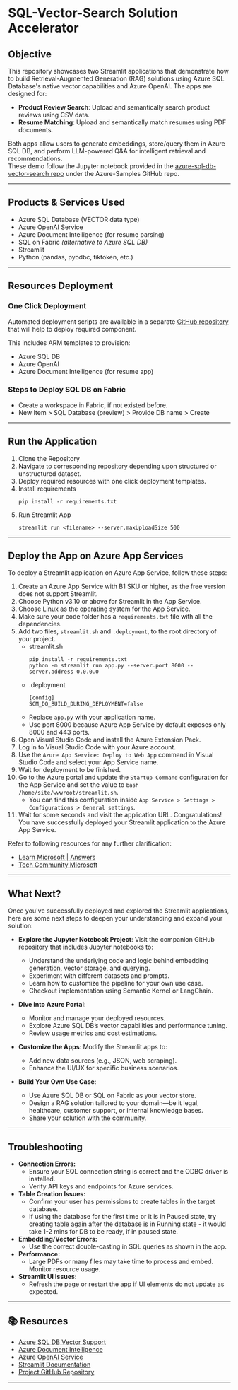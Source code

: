 # SQL-Vector-Search Solution Accelerator

## Objective

This repository showcases two Streamlit applications that demonstrate how to build Retrieval-Augmented Generation (RAG) solutions using Azure SQL Database's native vector capabilities and Azure OpenAI. The apps are designed for:
- **Product Review Search**: Upload and semantically search product reviews using CSV data.
- **Resume Matching**: Upload and semantically match resumes using PDF documents.

Both apps allow users to generate embeddings, store/query them in Azure SQL DB, and perform LLM-powered Q&A for intelligent retrieval and recommendations.  
These demo follow the Jupyter notebook provided in the [azure-sql-db-vector-search repo](https://github.com/Azure-Samples/azure-sql-db-vector-search/tree/main) under the Azure-Samples GitHub repo. 

---

## Products & Services Used

- Azure SQL Database (VECTOR data type)
- Azure OpenAI Service
- Azure Document Intelligence (for resume parsing)
- SQL on Fabric *(alternative to Azure SQL DB)*
- Streamlit
- Python (pandas, pyodbc, tiktoken, etc.)

---

## Resources Deployment

### One Click Deployment
Automated deployment scripts are available in a separate [GitHub repository](https://github.com/Kushagra-2000/ARM_SQL_OpenAI) that will help to deploy required component.

This includes ARM templates to provision:
- Azure SQL DB
- Azure OpenAI
- Azure Document Intelligence (for resume app)

### Steps to Deploy SQL DB on Fabric
- Create a workspace in Fabric, if not existed before.
- New Item > SQL Database (preview) > Provide DB name > Create

---

## Run the Application

1. Clone the Repository
2. Navigate to corresponding repository depending upon structured or unstructured dataset.
3. Deploy required resources with one click deployment templates.
4. Install requirements
   ```
   pip install -r requirements.txt
   ```
5. Run Streamlit App
   ```
   streamlit run <filename> --server.maxUploadSize 500
   ```

---

## Deploy the App on Azure App Services

To deploy a Streamlit application on Azure App Service, follow these steps:  
1. Create an Azure App Service with B1 SKU or higher, as the free version does not support Streamlit.
2. Choose Python v3.10 or above for Streamlit in the App Service.
3. Choose Linux as the operating system for the App Service.
4. Make sure your code folder has a `requirements.txt` file with all the dependencies.
5. Add two files, `streamlit.sh` and `.deployment`, to the root directory of your project.
   - streamlit.sh
     ```
     pip install -r requirements.txt  
     python -m streamlit run app.py --server.port 8000 --server.address 0.0.0.0  
     ```
   - .deployment
     ```
     [config]  
     SCM_DO_BUILD_DURING_DEPLOYMENT=false
     ```
   - Replace `app.py` with your application name.
   - Use port 8000 because Azure App Service by default exposes only 8000 and 443 ports.  
6. Open Visual Studio Code and install the Azure Extension Pack.
7. Log in to Visual Studio Code with your Azure account.
8. Use the `Azure App Service: Deploy to Web App` command in Visual Studio Code and select your App Service name.
9. Wait for deployment to be finished.
10. Go to the Azure portal and update the `Startup Command` configuration for the App Service and set the value to `bash /home/site/wwwroot/streamlit.sh`.
    - You can find this configuration inside `App Service > Settings > Configurations > General settings`.
11. Wait for some seconds and visit the application URL. Congratulations! You have successfully deployed your Streamlit application to the Azure App Service.

Refer to following resources for any further clarification:
- [Learn Microsoft | Answers](https://learn.microsoft.com/en-us/answers/questions/1470782/how-to-deploy-a-streamlit-application-on-azure-app#:~:text=Deploying%20Streamlit%20Application%20on%20Azure%20App%20Service)
- [Tech Community Microsoft](https://techcommunity.microsoft.com/blog/appsonazureblog/deploy-streamlit-on-azure-web-app/4276108)


---

## What Next?

Once you've successfully deployed and explored the Streamlit applications, here are some next steps to deepen your understanding and expand your solution:

- **Explore the Jupyter Notebook Project**: Visit the companion GitHub repository that includes Jupyter notebooks to:
  - Understand the underlying code and logic behind embedding generation, vector storage, and querying.
  - Experiment with different datasets and prompts.
  - Learn how to customize the pipeline for your own use case.
  - Checkout implementation using Semantic Kernel or LangChain.

- **Dive into Azure Portal**:
  - Monitor and manage your deployed resources.
  - Explore Azure SQL DB’s vector capabilities and performance tuning.
  - Review usage metrics and cost estimations.

- **Customize the Apps**: Modify the Streamlit apps to:
  - Add new data sources (e.g., JSON, web scraping).
  - Enhance the UI/UX for specific business scenarios.
    
- **Build Your Own Use Case**:
  - Use Azure SQL DB or SQL on Fabric as your vector store.
  - Design a RAG solution tailored to your domain—be it legal, healthcare, customer support, or internal knowledge bases.
  - Share your solution with the community.

---

## Troubleshooting
- **Connection Errors:**
  - Ensure your SQL connection string is correct and the ODBC driver is installed.
  - Verify API keys and endpoints for Azure services.
- **Table Creation Issues:**
  - Confirm your user has permissions to create tables in the target database.
  - If using the database for the first time or it is in Paused state, try creating table again after the database is in Running state - it would take 1-2 mins for DB to be ready, if in paused state.
- **Embedding/Vector Errors:**
  - Use the correct double-casting in SQL queries as shown in the app.
- **Performance:**
  - Large PDFs or many files may take time to process and embed. Monitor resource usage.
- **Streamlit UI Issues:**
  - Refresh the page or restart the app if UI elements do not update as expected.

---

## 📚 Resources

- [Azure SQL DB Vector Support](https://devblogs.microsoft.com/azure-sql/eap-for-vector-support-refresh-introducing-vector-type/)
- [Azure Document Intelligence](https://learn.microsoft.com/azure/ai-services/document-intelligence/)
- [Azure OpenAI Service](https://learn.microsoft.com/azure/ai-services/openai/)
- [Streamlit Documentation](https://docs.streamlit.io/)
- [Project GitHub Repository](https://github.com/Azure-Samples/azure-sql-db-vector-search/tree/main/RAG-with-Documents)

---
